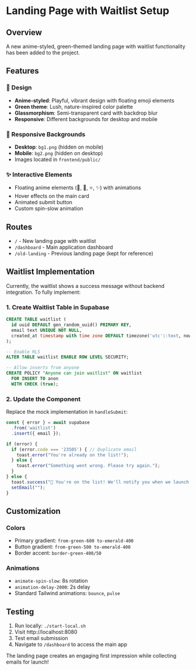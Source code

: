 # Landing Page with Waitlist Setup

## Overview

A new anime-styled, green-themed landing page with waitlist functionality has been added to the project.

## Features

### 🎨 Design
- **Anime-styled**: Playful, vibrant design with floating emoji elements
- **Green theme**: Lush, nature-inspired color palette
- **Glassmorphism**: Semi-transparent card with backdrop blur
- **Responsive**: Different backgrounds for desktop and mobile

### 📱 Responsive Backgrounds
- **Desktop**: `bg1.png` (hidden on mobile)
- **Mobile**: `bg2.png` (hidden on desktop)
- Images located in `frontend/public/`

### ✨ Interactive Elements
- Floating anime elements (🌸, 🎋, ⭐, ✨) with animations
- Hover effects on the main card
- Animated submit button
- Custom spin-slow animation

## Routes

- `/` - New landing page with waitlist
- `/dashboard` - Main application dashboard
- `/old-landing` - Previous landing page (kept for reference)

## Waitlist Implementation

Currently, the waitlist shows a success message without backend integration. To fully implement:

### 1. Create Waitlist Table in Supabase

```sql
CREATE TABLE waitlist (
  id uuid DEFAULT gen_random_uuid() PRIMARY KEY,
  email text UNIQUE NOT NULL,
  created_at timestamp with time zone DEFAULT timezone('utc'::text, now()) NOT NULL
);

-- Enable RLS
ALTER TABLE waitlist ENABLE ROW LEVEL SECURITY;

-- Allow inserts from anyone
CREATE POLICY "Anyone can join waitlist" ON waitlist
  FOR INSERT TO anon
  WITH CHECK (true);
```

### 2. Update the Component

Replace the mock implementation in `handleSubmit`:

```typescript
const { error } = await supabase
  .from('waitlist')
  .insert({ email });

if (error) {
  if (error.code === '23505') { // Duplicate email
    toast.error("You're already on the list!");
  } else {
    toast.error("Something went wrong. Please try again.");
  }
} else {
  toast.success("🎉 You're on the list! We'll notify you when we launch.");
  setEmail("");
}
```

## Customization

### Colors
- Primary gradient: `from-green-600 to-emerald-400`
- Button gradient: `from-green-500 to-emerald-400`
- Border accent: `border-green-400/50`

### Animations
- `animate-spin-slow`: 8s rotation
- `animation-delay-2000`: 2s delay
- Standard Tailwind animations: `bounce`, `pulse`

## Testing

1. Run locally: `./start-local.sh`
2. Visit http://localhost:8080
3. Test email submission
4. Navigate to `/dashboard` to access the main app

The landing page creates an engaging first impression while collecting emails for launch! 